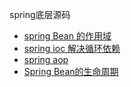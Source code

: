 spring底层源码

- [spring Bean 的作用域](https://www.jianshu.com/p/7e055a229f28)
- [spring ioc 解决循环依赖](https://blog.csdn.net/itmrchen/article/details/90201279)
- [spring aop](https://www.cnblogs.com/liuruowang/p/5711563.html)
- [Spring Bean的生命周期](https://www.jianshu.com/p/1dec08d290c1)
